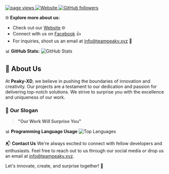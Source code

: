 <p align="left">
  <a href="https://github.com/MacroPower/MacroPower">
    <img src="https://komarev.com/ghpvc/?username=Peaky-XD" alt="page views" />
  </a>
  <a href="https://jacobcolvin.com">
    <img alt="Website" src="https://img.shields.io/website?url=https%3A%2F%2Fteampeaky.xyz%2F">
  </a>
  <a href="https://github.com/Peaky-XDr?tab=followers">
    <img alt="GitHub followers" src="https://img.shields.io/github/followers/Peaky-XD?style=flat&logo=github">
  </a>
</p>

🌐 **Explore more about us:**
- Check out our [Website](https://teampeaky.xyz) 🌐
- Connect with us on [Facebook](https://m.facebook.com/peaky009) 👍
- For inquiries, shoot us an email at info@teampeaky.xyz 📧

📊 **GitHub Stats:**
![GitHub Stats](https://github-readme-stats.vercel.app/api?username=Peaky-XD&show_icons=true&theme=radical)

## 💼 **About Us**

At **Peaky-XD**, we believe in pushing the boundaries of innovation and creativity. Our projects are a testament to our dedication and passion for delivering top-notch solutions. We strive to surprise you with the excellence and uniqueness of our work.

### 🌟 **Our Slogan**
> **"Our Work Will Surprise You"**

📊 **Programming Language Usage**
![Top Languages](https://github-readme-stats.vercel.app/api/top-langs/?username=Peaky-XD&layout=compact&theme=radical)

📬 **Contact Us**
We're always excited to connect with fellow developers and enthusiasts. Feel free to reach out to us through our social media or drop us an email at info@teampeaky.xyz.

Let's innovate, create, and surprise together! 🚀
